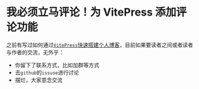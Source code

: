 # 我必须立马评论！为 VitePress 添加评论功能

之前有写过如何通过[`VitePress`快速搭建个人博客](https://jr-y-web.github.io/web/skill/visibilitystate.html)，目前如果要读者之间或者读者与作者的交流，无外乎：

- 你留下了联系方式，比如加群等方式
- 去`github`的`issuse`进行讨论
- 摆烂，大家意念交流
